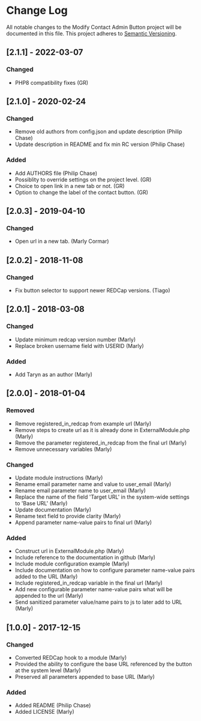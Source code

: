 # Change Log

All notable changes to the Modify Contact Admin Button project will be documented in this file.
This project adheres to [Semantic Versioning](http://semver.org/).

## [2.1.1] - 2022-03-07
### Changed
- PHP8 compatibility fixes (GR)

## [2.1.0] - 2020-02-24
### Changed
- Remove old authors from config.json and update description (Philip Chase)
- Update description in README and fix min RC version (Philip Chase)

### Added
- Add AUTHORS file (Philip Chase)
- Possiblity to override settings on the project level. (GR)
- Choice to open link in a new tab or not. (GR)
- Option to change the label of the contact button. (GR)


## [2.0.3] - 2019-04-10
### Changed
- Open url in a new tab. (Marly Cormar)


## [2.0.2] - 2018-11-08
### Changed
- Fix button selector to support newer REDCap versions. (Tiago)


## [2.0.1] - 2018-03-08
### Changed
- Update minimum redcap version number (Marly)
- Replace broken username field with USERID (Marly)

### Added
- Add Taryn as an author (Marly)


## [2.0.0] - 2018-01-04
### Removed
- Remove registered_in_redcap from example url (Marly)
- Remove steps to create url as it is already done in ExternalModule.php (Marly)
- Remove the parameter registered_in_redcap from the final url (Marly)
- Remove unnecessary variables (Marly)

### Changed
- Update module instructions (Marly)
- Rename email parameter name and value to user_email (Marly)
- Rename email parameter name to user_email (Marly)
- Replace the name of the field 'Target URL' in the system-wide settings to 'Base URL' (Marly)
- Update documentation (Marly)
- Rename text field to provide clarity (Marly)
- Append parameter name-value pairs to final url (Marly)

### Added
- Construct url in ExternalModule.php (Marly)
- Include reference to the documentation in github (Marly)
- Include module configuration example (Marly)
- Include documentation on how to configure parameter name-value pairs added to the URL (Marly)
- Include registered_in_redcap variable in the final url (Marly)
- Add new configurable parameter name-value pairs what will be appended to the url (Marly)
- Send sanitized parameter value/name pairs to js to later add to URL (Marly)


## [1.0.0] - 2017-12-15
### Changed
- Converted REDCap hook to a module (Marly)
- Provided the ability to configure the base URL referenced by the button at the system level (Marly)
- Preserved all parameters appended to base URL (Marly)

### Added
- Added README (Philip Chase)
- Added LICENSE (Marly)
